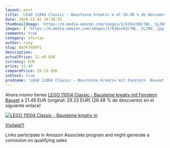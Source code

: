 ```yaml
---
layout: post
title: 'LEGO 11004 Classic - Bausteine kreativ m al 26.48 % de descuento'
date: 2020-11-02 18:38:55
thumbnailImage: 'https://m.media-amazon.com/images/I/618xcKQc7WL._SL200_.jpg'
images: [ 'https://m.media-amazon.com/images/I/618xcKQc7WL._SL200_.jpg' ]
comments: true
category: ofertas
author: ring
slug: B07KTK6PP1
description:
actualPrice: 21.49 EUR
currency: EUR
price: 21.49
comparePrice: 29.23 EUR
inStock: true
prodname: 'LEGO 11004 Classic - Bausteine kreativ mit Fenstern  Bauset'
---
```


Ahora mismo tienes [LEGO 11004 Classic - Bausteine kreativ mit Fenstern  Bauset](https://www.amazon.de/dp/B07KTK6PP1/?tag=tolees0ca-21) a 21.49 EUR (original: 29.23 EUR) (26.48 %  de descuento) en el siguiente enlace!

[![LEGO 11004 Classic - Bausteine kreativ m](https://m.media-amazon.com/images/I/618xcKQc7WL._SL200_.jpg)](https://www.amazon.de/dp/B07KTK6PP1/?tag=tolees0ca-21)

[Visítala!!!](https://www.amazon.de/dp/B07KTK6PP1/?tag=tolees0ca-21)

Links participate in Amazon Associate program and might generate a comission on qualifying sales
